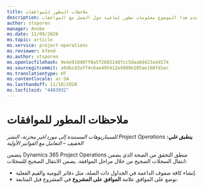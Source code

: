 ```yaml
---
title: ملاحظات المطور للموافقات
description: يقدم هذا الموضوع معلومات مطور إضافية حول العمل مع الموافقات.
author: stsporen
manager: Annbe
ms.date: 11/09/2020
ms.topic: article
ms.service: project-operations
ms.reviewer: kfend
ms.author: stsporen
ms.openlocfilehash: 9e4e910d0ff0a5f2603148fcc5daa0d423a4d174
ms.sourcegitcommit: a9dbcd3aff4c6ae495412e4980e105ae160fd1ec
ms.translationtype: HT
ms.contentlocale: ar-SA
ms.lasthandoff: 11/10/2020
ms.locfileid: "4483932"
---
```

# <a name="developer-notes-for-approvals"></a>ملاحظات المطور للموافقات

_**ينطبق علي:** ‏‫Project Operations للسيناريوهات المستندة إلى مورد/غير مخزنة‬، ‏‫النشر الخفيف – التعامل مع الفواتير الأولية‬_

يتضمن Dynamics 365 Project Operations منطق التحقق من الصحة الذي يضمن انتقال السجلات الصحيح من خلال مراحل الموافقة. يضمن الانتقال الصحيح للسجلات: 

  - إنشاء كافة صفوف الداعمة في الجداول ذات الصلة، مثل دفاتر اليومية والقيم الفعلية.
  - توضع على الموافق علامة **الموافق على المشروع** في المشروع قبل المتابعة.
